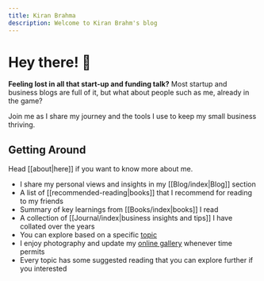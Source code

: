 ```yaml
---
title: Kiran Brahma
description: Welcome to Kiran Brahm's blog
---
```

# Hey there! 👋


**Feeling lost in all that start-up and funding talk?** Most startup and business blogs are full of it, but what about people such as me, already in the game?

Join me as I share my journey and the tools I use to keep my small business thriving.

## Getting Around

Head [[about|here]] if you want to know more about me.


 * I share my personal views and insights in my [[Blog/index|Blog]] section
 * A list of [[recommended-reading|books]] that I recommend for reading to my friends
 * Summary of key learnings from [[Books/index|books]] I read
 * A collection of [[Journal/index|business insights and tips]] I have collated over the years 
 * You can explore based on a specific [topic](/tags)
 * I enjoy photography and update my [online gallery](https://photos.kiranbrahma.com) whenever time permits
 * Every topic has some suggested reading that you can explore further if you interested 
 